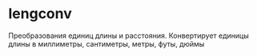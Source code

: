 # lengconv
Преобразования единиц длины и расстояния.
Конвертирует единицы длины в миллиметры, сантиметры, метры, футы, дюймы
